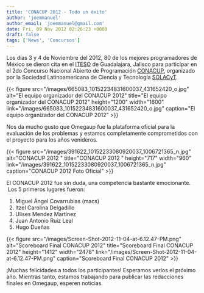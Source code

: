 ```yaml
---
title: 'CONACUP 2012 - Todo un éxito'
author: 'joemmanuel'
author_email: 'joemmanuel@gmail.com'
date: Fri, 09 Nov 2012 02:26:23 +0000
draft: false
tags: ['News', 'Concursos']
---
```


Los días 3 y 4 de Noviembre del 2012, 80 de los mejores programadores de México se dieron cita en el [ITESO](http://portal.iteso.mx/portal/page/portal/ITESO) de Guadalajara, Jalisco para participar en el 2do Concurso Nacional Abierto de Programación [CONACUP](http://www.conacup.org/), organizado por la Sociedad Latinoamericana de Ciencia y Tecnología [SOLACyT](http://solacyt.org/).

{{< figure src="/images/665083_10152234831600037_431652420_o.jpg" alt="El equipo organizador del CONACUP 2012" title="El equipo organizador del CONACUP 2012" height="1200" width="1600" link="/images/665083_10152234831600037_431652420_o.jpg" caption="El equipo organizador del CONACUP 2012" >}}

Nos da mucho gusto que Omegaup fue la plataforma oficial para la evaluación de los problemas y estamos completamente comprometidos con el proyecto para los años venideros.

{{< figure src="/images/391622_10152233080920037_1006721365_n.jpg" alt="CONACUP 2012 " title="CONACUP 2012 " height="717" width="960" link="/images/391622_10152233080920037_1006721365_n.jpg" caption="CONACUP 2012 Foto Oficial" >}}

El CONACUP 2012 fue sin duda, una competencia bastante emocionante.  Los 5 primeros lugares fueron:

1.  Miguel Ángel Covarrubias (macs)
2.  Itzel Carolina Delgadillo
3.  Ulises Mendez Martínez
4.  Juan Antonio Ruiz Leal
5.  Hugo Dueñas

{{< figure src="/images/Screen-Shot-2012-11-04-at-6.12.47-PM.png" alt="Scoreboard Final CONACUP 2012" title="Scoreboard Final CONACUP 2012" height="1412" width="2478" link="/images/Screen-Shot-2012-11-04-at-6.12.47-PM.png" caption="Scoreboard Final CONACUP 2012" >}}

¡Muchas felicidades a todos los participantes! Esperamos verlos el próximo año. Mientras tanto, estamos trabajando para publicar las redacciones finales en Omegaup, esperen noticias.